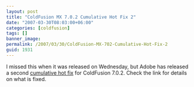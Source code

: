```yaml
---
layout: post
title: "ColdFusion MX 7.0.2 Cumulative Hot Fix 2"
date: "2007-03-30T08:03:00+06:00"
categories: [coldfusion]
tags: []
banner_image: 
permalink: /2007/03/30/ColdFusion-MX-702-Cumulative-Hot-Fix-2
guid: 1931
---
```


I missed this when it was released on Wednesday, but Adobe has released a second <a href="http://www.adobe.com/cfusion/knowledgebase/index.cfm?id=kb400996">cumulative hot fix</a> for ColdFusion 7.0.2. Check the link for details on what is fixed.